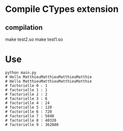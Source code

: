 # Compile CTypes extension 


## compilation

make test2.so
make test1.so

# Use 

```
python main.py
# Hello MatthieuMatthieuMatthieuMatthie
# Hello MatthieuMatthieuMatthieuMatthie
# factorielle 0 : 1
# factorielle 1 : 1
# factorielle 2 : 2
# factorielle 3 : 6
# factorielle 4 : 24
# factorielle 5 : 120
# factorielle 6 : 720
# factorielle 7 : 5040
# factorielle 8 : 40320
# factorielle 9 : 362880
```